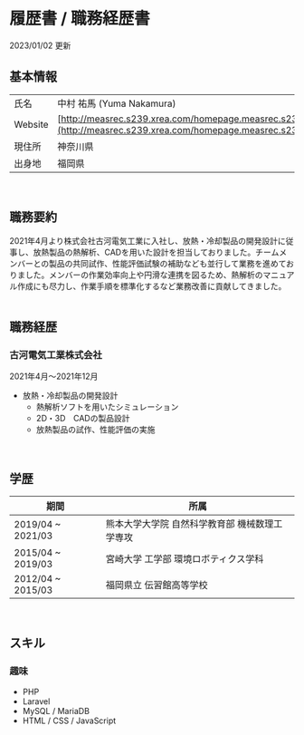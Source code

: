 # 履歴書 / 職務経歴書
2023/01/02 更新
<br>

## 基本情報
|||
|---|---|
|氏名|中村 祐馬 (Yuma Nakamura) |
|Website|[http://measrec.s239.xrea.com/homepage.measrec.s239/](http://measrec.s239.xrea.com/homepage.measrec.s239/)|
|現住所|神奈川県|
|出身地|福岡県|
<br>

## 職務要約
2021年4月より株式会社古河電気工業に入社し、放熱・冷却製品の開発設計に従事し、放熱製品の熱解析、CADを用いた設計を担当しておりました。チームメンバーとの製品の共同試作、性能評価試験の補助なども並行して業務を進めておりました。メンバーの作業効率向上や円滑な連携を図るため、熱解析のマニュアル作成にも尽力し、作業手順を標準化するなど業務改善に貢献してきました。
<br><br>

## 職務経歴
### 古河電気工業株式会社
2021年4月〜2021年12月
- 放熱・冷却製品の開発設計
  - 熱解析ソフトを用いたシミュレーション
  - 2D・3D　CADの製品設計
  - 放熱製品の試作、性能評価の実施
<br>

## 学歴
|期間|所属|
|---|---|
|2019/04 ~ 2021/03|熊本大学大学院 自然科学教育部 機械数理工学専攻|
|2015/04 ~ 2019/03|宮崎大学 工学部 環境ロボティクス学科|
|2012/04 ~ 2015/03|福岡県立 伝習館高等学校|
<br>

## スキル
### 趣味
- PHP
- Laravel
- MySQL / MariaDB
- HTML / CSS / JavaScript
